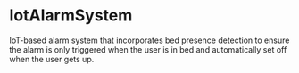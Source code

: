 # IotAlarmSystem
IoT-based alarm system that incorporates bed presence detection to ensure the alarm is only triggered when the user is in bed and automatically set off when the user gets up.

